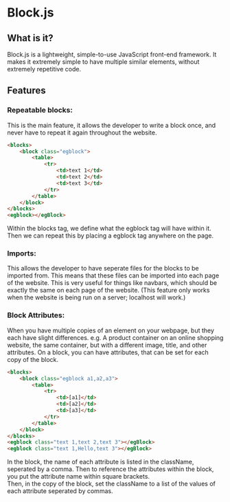 # Block.js
## What is it?
Block.js is a lightweight, simple-to-use JavaScript front-end framework. It makes it extremely simple to have multiple similar elements, without extremely repetitive code.
## Features
### Repeatable blocks: 
This is the main feature, it allows the developer to write a block once, and never have to repeat it again throughout the website.
```html
<blocks>
    <block class="egblock">
        <table>
            <tr>
                <td>text 1</td>
                <td>text 2</td>
                <td>text 3</td>
            </tr>
        </table>
    </block>
</blocks>
<egblock></egBlock>
```
Within the blocks tag, we define what the egblock tag will have within it. Then we can repeat this by placing a egblock tag anywhere on the page.
### Imports:
This allows the developer to have seperate files for the blocks to be imported from. This means that these files can be imported into each page of the website. This is very useful for things like navbars, which should be exactly the same on each page of the website. (This feature only works when the website is being run on a server; localhost will work.)
### Block Attributes:
When you have multiple copies of an element on your webpage, but they each have slight differences. e.g. A product container on an online shopping website, the same container, but with a different image, title, and other attributes. On a block, you can have attributes, that can be set for each copy of the block.
```html
<blocks>
    <block class="egblock a1,a2,a3">
        <table>
            <tr>
                <td>[a1]</td>
                <td>[a2]</td>
                <td>[a3]</td>
            </tr>
        </table>
    </block>
</blocks>
<egblock class="text 1,text 2,text 3"></egBlock>
<egblock class="text 1,Hello,text 3"></egBlock>
```
In the block, the name of each attribute is listed in the className, seperated by a comma. Then to reference the attributes within the block, you put the attribute name within square brackets. <br>
Then, in the copy of the block, set the className to a list of the values of each attribute seperated by commas.
